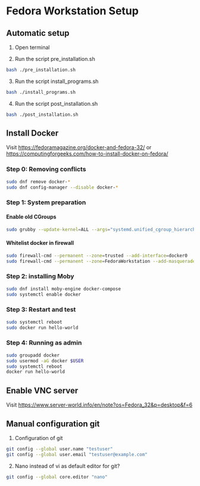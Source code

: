 # Fedora Workstation Setup

## Automatic setup
01. Open terminal

02. Run the script pre_installation.sh
```bash
bash ./pre_installation.sh
```

03. Run the script install_programs.sh
```bash
bash ./install_programs.sh
```

04. Run the script post_installation.sh
```bash
bash ./post_installation.sh
```

## Install Docker
Visit https://fedoramagazine.org/docker-and-fedora-32/ or https://computingforgeeks.com/how-to-install-docker-on-fedora/<br>
### Step 0: Removing conflicts
```bash
sudo dnf remove docker-*
sudo dnf config-manager --disable docker-*
```

### Step 1: System preparation
#### Enable old CGroups
```bash
sudo grubby --update-kernel=ALL --args="systemd.unified_cgroup_hierarchy=0"
```
#### Whitelist docker in firewall
```bash
sudo firewall-cmd --permanent --zone=trusted --add-interface=docker0
sudo firewall-cmd --permanent --zone=FedoraWorkstation --add-masquerade
```

### Step 2: installing Moby
```bash
sudo dnf install moby-engine docker-compose
sudo systemctl enable docker
```

### Step 3: Restart and test
```bash
sudo systemctl reboot
sudo docker run hello-world
```

### Step 4: Running as admin
```bash
sudo groupadd docker
sudo usermod -aG docker $USER
sudo systemctl reboot
docker run hello-world
```

## Enable VNC server
Visit https://www.server-world.info/en/note?os=Fedora_32&p=desktop&f=6<br>

## Manual configuration git
01. Configuration of git
```bash
git config --global user.name "testuser"
git config --global user.email "testuser@example.com"
```
  
02. Nano instead of vi as default editor for git?
```bash
git config --global core.editor "nano"
```
